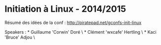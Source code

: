 Initiation à Linux - 2014/2015
==============================

Résumé des idées de la conf : http://piratepad.net/gconfs-init-linux

Speakers :
    * Guillaume 'Corwin' Doré \\
    * Clément 'wxcafe' Hertling \\
    * Kaci 'Bruce' Adjou \\

